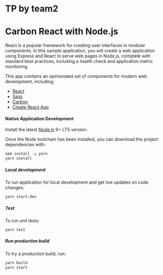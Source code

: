 # TP by team2

# Carbon React with Node.js

React is a popular framework for creating user interfaces in modular components. In this sample application, you will create a web application using Express and React to serve web pages in Node.js, complete with standard best practices, including a health check and application metric monitoring.

This app contains an opinionated set of components for modern web development, including:

* [React](https://facebook.github.io/react/)
* [Sass](http://sass-lang.com/) 
* [Carbon](https://www.carbondesignsystem.com/)
* [Create React App](https://github.com/facebook/create-react-app)

#### Native Application Development

Install the latest [Node.js](https://nodejs.org/en/download/) 6+ LTS version.

Once the Node toolchain has been installed, you can download the project dependencies with:

```bash
npm install -g yarn
yarn install
```

##### Local development

To run application for local development and get live updates on code changes:

```sh
yarn start:dev
```

##### Test

To run unit tests:

```sh
yarn test
```

##### Run production build

To try a production build, run:

```sh
yarn build
yarn start
```
